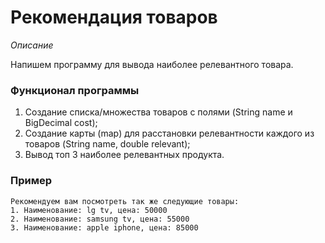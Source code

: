 # Рекомендация товаров

*Описание*

Напишем программу для вывода наиболее релевантного товара.

### Функционал программы
1. Создание списка/множества товаров с полями (String name и BigDecimal cost);
2. Создание карты (map) для расстановки релевантности каждого из товаров (String name, double relevant);
3. Вывод топ 3 наиболее релевантных продукта.

### Пример

```
Рекомендуем вам посмотреть так же следующие товары:
1. Наименование: lg tv, цена: 50000
2. Наименование: samsung tv, цена: 55000
3. Наименование: apple iphone, цена: 85000
```

